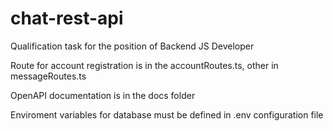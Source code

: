 # chat-rest-api
 Qualification task for the position of Backend JS Developer

Route for account registration is in the accountRoutes.ts, other in messageRoutes.ts

OpenAPI documentation is in the docs folder

Enviroment variables for database must be defined in .env configuration file
